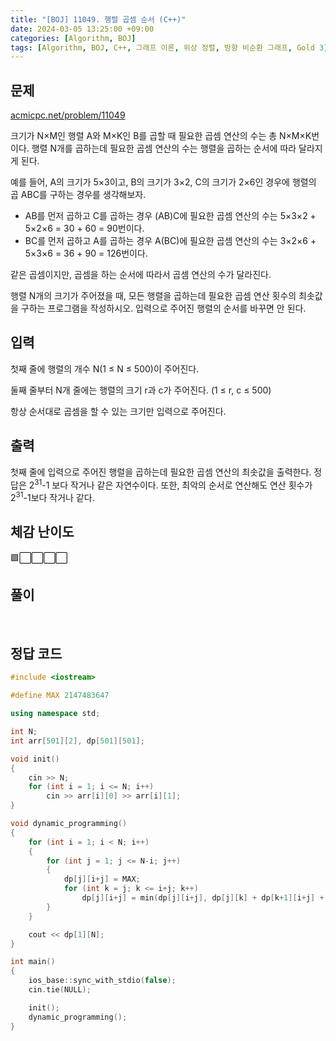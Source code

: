 ```yaml
---
title: "[BOJ] 11049. 행렬 곱셈 순서 (C++)"
date: 2024-03-05 13:25:00 +09:00
categories: [Algorithm, BOJ]
tags: [Algorithm, BOJ, C++, 그래프 이론, 위상 정렬, 방향 비순환 그래프, Gold 3]
---
```

## **문제**
[acmicpc.net/problem/11049](https://www.acmicpc.net/problem/11049)

크기가 N×M인 행렬 A와 M×K인 B를 곱할 때 필요한 곱셈 연산의 수는 총 N×M×K번이다. 행렬 N개를 곱하는데 필요한 곱셈 연산의 수는 행렬을 곱하는 순서에 따라 달라지게 된다.

예를 들어, A의 크기가 5×3이고, B의 크기가 3×2, C의 크기가 2×6인 경우에 행렬의 곱 ABC를 구하는 경우를 생각해보자.

- AB를 먼저 곱하고 C를 곱하는 경우 (AB)C에 필요한 곱셈 연산의 수는 5×3×2 + 5×2×6 = 30 + 60 = 90번이다.
- BC를 먼저 곱하고 A를 곱하는 경우 A(BC)에 필요한 곱셈 연산의 수는 3×2×6 + 5×3×6 = 36 + 90 = 126번이다.

같은 곱셈이지만, 곱셈을 하는 순서에 따라서 곱셈 연산의 수가 달라진다.

행렬 N개의 크기가 주어졌을 때, 모든 행렬을 곱하는데 필요한 곱셈 연산 횟수의 최솟값을 구하는 프로그램을 작성하시오. 입력으로 주어진 행렬의 순서를 바꾸면 안 된다.
<br>

## **입력**
첫째 줄에 행렬의 개수 N(1 ≤ N ≤ 500)이 주어진다.

둘째 줄부터 N개 줄에는 행렬의 크기 r과 c가 주어진다. (1 ≤ r, c ≤ 500)

항상 순서대로 곱셈을 할 수 있는 크기만 입력으로 주어진다.
<br>

## **출력**
첫째 줄에 입력으로 주어진 행렬을 곱하는데 필요한 곱셈 연산의 최솟값을 출력한다. 정답은 2<sup>31</sup>-1 보다 작거나 같은 자연수이다. 또한, 최악의 순서로 연산해도 연산 횟수가 2<sup>31</sup>-1보다 작거나 같다.
<br>

## **체감 난이도**
🟩⬜⬜⬜⬜
<br>

## **풀이**

<br>

## **정답 코드**
```c++
#include <iostream>

#define MAX 2147483647

using namespace std;

int N;
int arr[501][2], dp[501][501];

void init()
{
    cin >> N;
    for (int i = 1; i <= N; i++)
        cin >> arr[i][0] >> arr[i][1];
}

void dynamic_programming()
{
    for (int i = 1; i < N; i++)
    {
        for (int j = 1; j <= N-i; j++)
        {
            dp[j][i+j] = MAX;
            for (int k = j; k <= i+j; k++)
                dp[j][i+j] = min(dp[j][i+j], dp[j][k] + dp[k+1][i+j] + arr[j][0] * arr[k][1] * arr[i+j][1]);
        }
    }

    cout << dp[1][N];
}

int main()
{
    ios_base::sync_with_stdio(false);
    cin.tie(NULL);

    init();
    dynamic_programming();
}
```
